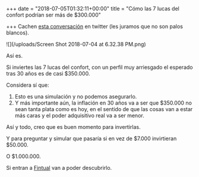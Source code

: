 +++
date = "2018-07-05T01:32:11+00:00"
title = "Cómo las 7 lucas del confort podrían ser más de $300.000"

+++
Cachen [esta conversación](https://twitter.com/JmChile/status/1014684402411016195 "esta conversación") en twitter (les juramos que no son palos blancos).

![](/uploads/Screen Shot 2018-07-04 at 6.32.38 PM.png)

Así es.

Si inviertes las 7 lucas del confort, con un perfil muy arriesgado el esperado tras 30 años es de casi $350.000.

Considera sí que:

1. Esto es una simulación y no podemos asegurarlo.
2. Y más importante aún, la inflación en 30 años va a ser que $350.000 no sean tanta plata como es hoy, en el sentido de que las cosas van a estar más caras y el poder adquisitivo real va a ser menor.

Así y todo, creo que es buen momento para invertirlas.

Y para preguntar y simular que pasaría si en vez de $7.000 invirtieran $50.000.

O $1.000.000.

Si entran a [Fintual](https://fintual.cl/ "Fintual") van a poder descubrirlo.